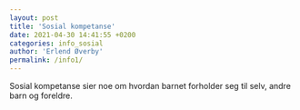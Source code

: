 ```yaml
---
layout: post
title: 'Sosial kompetanse'
date: 2021-04-30 14:41:55 +0200
categories: info_sosial
author: 'Erlend Øverby'
permalink: /info1/
---
```


Sosial kompetanse sier noe om hvordan barnet forholder seg til selv, andre barn og foreldre.
